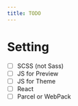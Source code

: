 ```yaml
---
title: TODO
---
```


# Setting

-   [ ] SCSS (not Sass)
-   [ ] JS  for Preview
-   [ ] JS  for Theme
-   [ ] React
-   [ ] Parcel or WebPack
